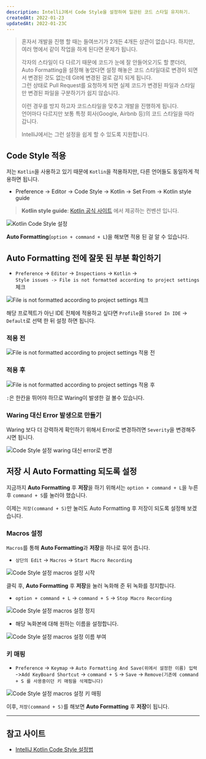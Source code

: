 ```yaml
---
description: IntelliJ에서 Code Style을 설정하여 일관된 코드 스타일 유지하기.  
createdAt: 2022-01-23  
updatedAt: 2022-01-23C
---
```


> 혼자서 개발을 진행 할 때는 들여쓰기가 2개든 4개든 상관이 없습니다. 하지만, 여러 명에서 같이 작업을 하게 된다면 문제가 됩니다.
>
> 각자의 스타일이 다 다르기 때문에 코드가 눈에 잘 안들어오기도 할 뿐더러,
> Auto Formatting을 설정해 놓았다면 설정 해놓은 코드 스타일대로 변경이 되면서
> 변경된 것도 없는데 Git에 변경된 걸로 감지 되게 됩니다.  
> 그런 상태로 Pull Request를 요청하게 되면 실제 코드가 변경된 파일과 스타일만 변경된 파일을 구분하기가 쉽지 않습니다.
>
> 이런 경우를 방지 하고자 코드스타일을 맞추고 개발을 진행하게 됩니다.  
> 언어마다 다르지만 보통 특정 회사(Google, Airbnb 등)의 코드 스타일을 따라 갑니다.
>
> IntelliJ에서는 그런 설정을 쉽게 할 수 있도록 지원합니다.

## Code Style 적용

저는 `Kotlin`을 사용하고 있기 때문에 `Kotlin`을 적용하지만, 다른 언어들도 동일하게 적용하면 됩니다.

- Preference -> Editor -> Code Style -> Kotlin -> Set From -> Kotlin style guide

> **Kotlin style guide**: [Kotlin 공식 사이트](https://kotlinlang.org/docs/coding-conventions.html) 에서 제공하는 컨벤션 입니다.

![Kotlin Code Style 설정](../../public/_posts/IntelliJ/Code_Style_설정/screenshot1.png)

**Auto Formatting**(`option + command + L`)을 해보면 적용 된 걸 알 수 있습니다.

## Auto Formatting 전에 잘못 된 부분 확인하기

- `Preference` -> `Editor` -> `Inspections` -> `Kotlin` ->  
  `Style issues -> File is not formatted according to project settings` 체크

![File is not formatted according to project settings 체크](../../public/_posts/IntelliJ/Code_Style_설정/screenshot2.png)

해당 프로젝트가 아닌 IDE 전체에 적용하고 싶다면 `Profile`을 `Stored In IDE` -> `Default`로 선택 한 뒤 설정 하면 됩니다.

### 적용 전

![File is not formatted according to project settings 적용 전](../../public/_posts/IntelliJ/Code_Style_설정/적용전_screenshot.png)

### 적용 후

![File is not formatted according to project settings 적용 후](../../public/_posts/IntelliJ/Code_Style_설정/적용후_screenshot.png)

`:`은 한칸을 뛰어야 하므로 Waring이 발생한 걸 볼수 있습니다.

### Waring 대신 Error 발생으로 만들기

Waring 보다 더 강력하게 확인하기 위해서 Error로 변경하려면 `Severity`을 변경해주시면 됩니다.

![Code Style 설정 waring 대신 error로 변경](../../public/_posts/IntelliJ/Code_Style_설정/waring_대신_error_screenshot.png)

## 저장 시 Auto Formatting 되도록 설정

지금까지 **Auto Formatting** 후 **저장**을 하기 위해서는 `option + command + L`을 누른 후 `command + S`를 눌러야 했습니다.

이제는 `저장(command + S)`만 눌러도 Auto Formatting 후 저장이 되도록 설정해 보겠습니다.

### Macros 설정

`Macros`를 통해 **Auto Formatting**과 **저장**을 하나로 묶어 줍니다.

- `상단의 Edit` -> `Macros` -> `Start Macro Recording`

![Code Style 설정 macros 설정 시작](../../public/_posts/IntelliJ/Code_Style_설정/macros_설정_screenshot1.png)

클릭 후, **Auto Formatting** 후 **저장**을 눌러 녹화해 준 뒤 녹화를 정지합니다.

- `option + command + L` -> `command + S` -> `Stop Macro Recording`

![Code Style 설정 macros 설정 정지](../../public/_posts/IntelliJ/Code_Style_설정/macros_설정_screenshot2.png)

- 해당 녹화본에 대해 원하는 이름을 설정합니다.

![Code Style 설정 macros 설정 이름 부여](../../public/_posts/IntelliJ/Code_Style_설정/macros_설정_screenshot3.png)

### 키 매핑

- `Preference` -> `Keymap` -> `Auto Formatting And Save(위에서 설정한 이름) 입력` ->`Add KeyBoard Shortcut` ->
  `command + S` -> `Save` -> `Remove(기존에 command + S 를 사용중이던 키 매핑을 삭제합니다)`

![Code Style 설정 macros 설정 키 매핑](../../public/_posts/IntelliJ/Code_Style_설정/macros_설정_screenshot4.png)

이후, `저장(command + S)`를 해보면 **Auto Formatting** 후 **저장**이 됩니다.

---

## 참고 사이트

- [IntelliJ Kotlin Code Style 설정법](https://velog.io/@lsb156/IntelliJ-Kotlin-Code-Style-%EC%84%A4%EC%A0%95%EB%B2%95)